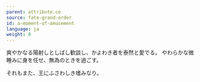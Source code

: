 ```yaml
---
parent: attribute.ce
source: fate-grand-order
id: a-moment-of-amusement
language: ja
weight: 0
---
```


爽やかなる陽射しとしばし歓談し、かよわき者を泰然と愛でる。
やわらかな微睡みに身を任せ、無為のときを過ごす。

それもまた、王にふさわしき嗜みなり。
